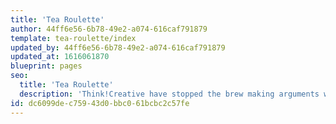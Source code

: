 ```yaml
---
title: 'Tea Roulette'
author: 44ff6e56-6b78-49e2-a074-616caf791879
template: tea-roulette/index
updated_by: 44ff6e56-6b78-49e2-a074-616caf791879
updated_at: 1616061870
blueprint: pages
seo:
  title: 'Tea Roulette'
  description: 'Think!Creative have stopped the brew making arguments with our Tea Roulette page. Have a creative project? Call us on 01253 297900.'
id: dc6099de-c759-43d0-bbc0-61bcbc2c57fe
---
```

